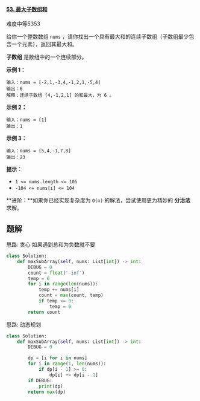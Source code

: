 #### [53. 最大子数组和](https://leetcode.cn/problems/maximum-subarray/)

难度中等5353

给你一个整数数组 `nums` ，请你找出一个具有最大和的连续子数组（子数组最少包含一个元素），返回其最大和。

**子数组** 是数组中的一个连续部分。

 

**示例 1：**

```
输入：nums = [-2,1,-3,4,-1,2,1,-5,4]
输出：6
解释：连续子数组 [4,-1,2,1] 的和最大，为 6 。
```

**示例 2：**

```
输入：nums = [1]
输出：1
```

**示例 3：**

```
输入：nums = [5,4,-1,7,8]
输出：23
```

 

**提示：**

- `1 <= nums.length <= 105`
- `-104 <= nums[i] <= 104`

 

**进阶：**如果你已经实现复杂度为 `O(n)` 的解法，尝试使用更为精妙的 **分治法** 求解。



## 题解

思路: 贪心 如果遇到总和为负数就不要

~~~python
class Solution:
    def maxSubArray(self, nums: List[int]) -> int:
        DEBUG = 0
        count = float('-inf')
        temp = 0
        for i in range(len(nums)):
            temp += nums[i]
            count = max(count, temp)
            if temp <= 0:
                temp = 0
        return count
~~~

思路: 动态规划

~~~python
class Solution:
    def maxSubArray(self, nums: List[int]) -> int:
        DEBUG = 0

        dp = [i for i in nums]
        for i in range(1, len(nums)):
            if dp[i - 1] >= 0:
                dp[i] += dp[i - 1]
        if DEBUG:
            print(dp)
        return max(dp)        
~~~

